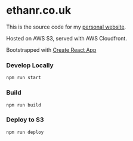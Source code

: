 # ethanr.co.uk

This is the source code for my [personal website](https://ethanr.co.uk).

Hosted on AWS S3, served with AWS Cloudfront.

Bootstrapped with [Create React App](https://github.com/facebook/create-react-app)

### Develop Locally
```npm run start```

### Build
```npm run build```

### Deploy to S3
```npm run deploy```
